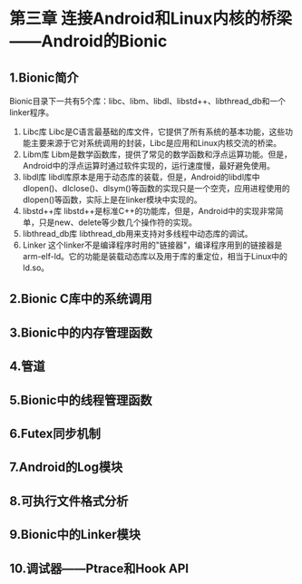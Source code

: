 # 第三章 连接Android和Linux内核的桥梁——Android的Bionic

## 1.Bionic简介
Bionic目录下一共有5个库：libc、libm、libdl、libstd++、libthread_db和一个linker程序。
1. Libc库
  Libc是C语言最基础的库文件，它提供了所有系统的基本功能，这些功能主要来源于它对系统调用的封装，Libc是应用和Linux内核交流的桥梁。
2. Libm库
  Libm是数学函数库，提供了常见的数学函数和浮点运算功能。但是，Android中的浮点运算时通过软件实现的，运行速度慢，最好避免使用。
3. libdl库
  libdl库原本是用于动态库的装载，但是，Android的libdl库中dlopen()、dlclose()、dlsym()等函数的实现只是一个空壳，应用进程使用的dlopen()等函数，实际上是在linker模块中实现的。
4. libstd++库
  libstd++是标准C++的功能库，但是，Android中的实现非常简单，只是new、delete等少数几个操作符的实现。
5. libthread_db库
  libthread_db用来支持对多线程中动态库的调试。
6. Linker
  这个linker不是编译程序时用的"链接器"，编译程序用到的链接器是arm-elf-ld。它的功能是装载动态库以及用于库的重定位，相当于Linux中的ld.so。

## 2.Bionic C库中的系统调用











## 3.Bionic中的内存管理函数











## 4.管道






## 5.Bionic中的线程管理函数





## 6.Futex同步机制












## 7.Android的Log模块







## 8.可执行文件格式分析












## 9.Bionic中的Linker模块









## 10.调试器——Ptrace和Hook API
